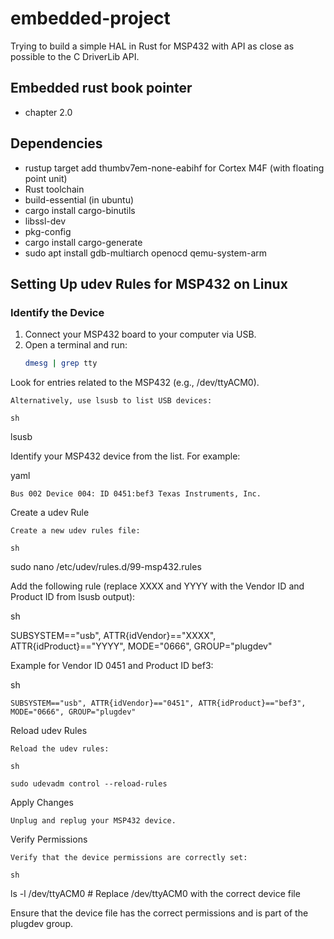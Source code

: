 # embedded-project
Trying to build a simple HAL in Rust for MSP432 with API as close as possible to the C DriverLib API. 

## Embedded rust book pointer
- chapter 2.0

## Dependencies
- rustup target add thumbv7em-none-eabihf for Cortex M4F (with floating point unit)
- Rust toolchain
- build-essential (in ubuntu)
- cargo install cargo-binutils
- libssl-dev
- pkg-config
- cargo install cargo-generate
- sudo apt install gdb-multiarch openocd qemu-system-arm

## Setting Up udev Rules for MSP432 on Linux

### Identify the Device
1. Connect your MSP432 board to your computer via USB.
2. Open a terminal and run:
   ```sh
   dmesg | grep tty

Look for entries related to the MSP432 (e.g., /dev/ttyACM0).

    Alternatively, use lsusb to list USB devices:

    sh

lsusb

Identify your MSP432 device from the list. For example:

yaml

    Bus 002 Device 004: ID 0451:bef3 Texas Instruments, Inc.

Create a udev Rule

    Create a new udev rules file:

    sh

sudo nano /etc/udev/rules.d/99-msp432.rules

Add the following rule (replace XXXX and YYYY with the Vendor ID and Product ID from lsusb output):

sh

SUBSYSTEM=="usb", ATTR{idVendor}=="XXXX", ATTR{idProduct}=="YYYY", MODE="0666", GROUP="plugdev"

Example for Vendor ID 0451 and Product ID bef3:

sh

    SUBSYSTEM=="usb", ATTR{idVendor}=="0451", ATTR{idProduct}=="bef3", MODE="0666", GROUP="plugdev"

Reload udev Rules

    Reload the udev rules:

    sh

    sudo udevadm control --reload-rules

Apply Changes

    Unplug and replug your MSP432 device.

Verify Permissions

    Verify that the device permissions are correctly set:

    sh

ls -l /dev/ttyACM0  # Replace /dev/ttyACM0 with the correct device file

Ensure that the device file has the correct permissions and is part of the plugdev group.
